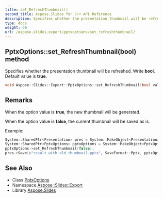 ```yaml
---
title: set_RefreshThumbnail()
second_title: Aspose.Slides for C++ API Reference
description: Specifies whether the presentation thumbnail will be refreshed. Write bool. Default value is true.
type: docs
weight: 66
url: /aspose.slides.export/pptxoptions/set_refreshthumbnail/
---
```

## PptxOptions::set_RefreshThumbnail(bool) method


Specifies whether the presentation thumbnail will be refreshed. Write **bool**. Default value is **true**.

```cpp
void Aspose::Slides::Export::PptxOptions::set_RefreshThumbnail(bool value) override
```

## Remarks


When the option value is **true**, the new thumbnail will be generated.

When the option value is **false**, the current thumbnail will be saved as is.

Example: 
```cpp
System::SharedPtr<Presentation> pres = System::MakeObject<Presentation>(u"demo.pptx");
System::SharedPtr<PptxOptions> pptxOptions = System::MakeObject<PptxOptions>();
pptxOptions->set_RefreshThumbnail(false);
pres->Save(u"result_with_old_thumbnail.pptx", SaveFormat::Pptx, pptxOptions);
```

## See Also

* Class [PptxOptions](../)
* Namespace [Aspose::Slides::Export](../../)
* Library [Aspose.Slides](../../../)